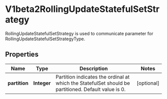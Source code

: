

# V1beta2RollingUpdateStatefulSetStrategy

RollingUpdateStatefulSetStrategy is used to communicate parameter for RollingUpdateStatefulSetStrategyType.
## Properties

Name | Type | Description | Notes
------------ | ------------- | ------------- | -------------
**partition** | **Integer** | Partition indicates the ordinal at which the StatefulSet should be partitioned. Default value is 0. |  [optional]



